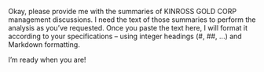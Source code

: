 Okay, please provide me with the summaries of KINROSS GOLD CORP management discussions. I need the text of those summaries to perform the analysis as you’ve requested. Once you paste the text here, I will format it according to your specifications – using integer headings (#, ##, ...) and Markdown formatting.

I’m ready when you are!